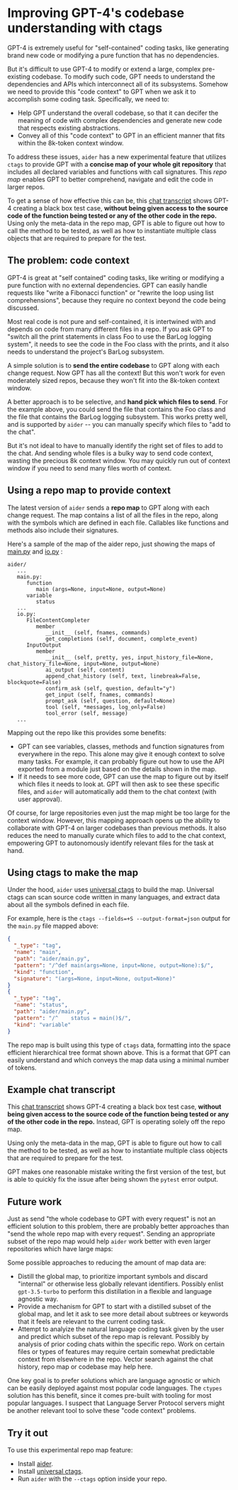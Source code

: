
# Improving GPT-4's codebase understanding with ctags

GPT-4 is extremely useful for "self-contained" coding tasks,
like generating brand new code or modifying a pure function
that has no dependencies.

But it's difficult to use GPT-4 to modify or extend
a large, complex pre-existing codebase.
To modify such code, GPT needs to understand the dependencies and APIs
which interconnect all of its subsystems.
Somehow we need to provide this "code context" to GPT
when we ask it to accomplish some coding task. Specifically, we need to:

  - Help GPT understand the overall codebase, so that it
can decifer the meaning of code with complex dependencies and generate
new code that respects existing abstractions.
  - Convey all of this "code context" to GPT in an
efficient manner that fits within the 8k-token context window.

To address these issues, `aider` has
a new experimental feature that utilizes `ctags` to provide
GPT with a **concise map of your whole git repository** that includes
all declared variables and functions with call signatures.
This *repo map* enables GPT to better comprehend, navigate
and edit the code in larger repos.

To get a sense of how effective this can be, this
[chat transcript](https://aider.chat/examples/add-test.html)
shows GPT-4 creating a black box test case, **without being given
access to the source code of the function being tested or any of the
other code in the repo.**
Using only the meta-data in the repo map, GPT is able to figure out how to
call the method to be tested, as well as how to instantiate multiple
class objects that are required to prepare for the test.


## The problem: code context

GPT-4 is great at "self contained" coding tasks, like writing or
modifying a pure function with no external dependencies.
GPT can easily handle requests like "write a
Fibonacci function" or "rewrite the loop using list
comprehensions", because they require no context beyond the code
being discussed.

Most real code is not pure and self-contained, it is intertwined with
and depends on code from many different files in a repo.
If you ask GPT to "switch all the print statements in class Foo to
use the BarLog logging system", it needs to see the code in the Foo class
with the prints, and it also needs to understand the project's BarLog
subsystem.

A simple solution is to **send the entire codebase** to GPT along with
each change request. Now GPT has all the context! But this won't work
for even moderately
sized repos, because they won't fit into the 8k-token context window.

A better approach is to be selective,
and **hand pick which files to send**.
For the example above, you could send the file that
contains the Foo class
and the file that contains the BarLog logging subsystem.
This works pretty well, and is supported by `aider` -- you
can manually specify which files to "add to the chat".

But it's not ideal to have to manually identify the right
set of files to add to the chat.
And sending whole files is a bulky way to send code context,
wasting the precious 8k context window.
You may quickly run out of context window if you need to
send many files worth of context.

## Using a repo map to provide context

The latest version of `aider` sends a **repo map** to GPT along with
each change request. The map contains a list of all the files in the
repo, along with the symbols which are defined in each file. Callables
like functions and methods also include their signatures.

Here's a
sample of the map of the aider repo, just showing the maps of
[main.py](https://github.com/paul-gauthier/aider/blob/main/aider/main.py)
and
[io.py](https://github.com/paul-gauthier/aider/blob/main/aider/io.py)
:

```
aider/
   ...
   main.py:
      function
         main (args=None, input=None, output=None)
      variable
         status
   ...
   io.py:
      FileContentCompleter
         member
            __init__ (self, fnames, commands)
            get_completions (self, document, complete_event)
      InputOutput
         member
            __init__ (self, pretty, yes, input_history_file=None, chat_history_file=None, input=None, output=None)
            ai_output (self, content)
            append_chat_history (self, text, linebreak=False, blockquote=False)
            confirm_ask (self, question, default="y")
            get_input (self, fnames, commands)
            prompt_ask (self, question, default=None)
            tool (self, *messages, log_only=False)
            tool_error (self, message)
   ...
```

Mapping out the repo like this provides some benefits:

  - GPT can see variables, classes, methods and function signatures from everywhere in the repo. This alone may give it enough context to solve many tasks. For example, it can probably figure out how to use the API exported from a module just based on the details shown in the map.
  - If it needs to see more code, GPT can use the map to figure out by itself which files it needs to look at. GPT will then ask to see these specific files, and `aider` will automatically add them to the chat context (with user approval).

Of course, for large repositories even just the map might be too large
for the context window.  However, this mapping approach opens up the
ability to collaborate with GPT-4 on larger codebases than previous
methods.  It also reduces the need to manually curate which files to
add to the chat context, empowering GPT to autonomously identify
relevant files for the task at hand.

## Using ctags to make the map

Under the hood, `aider` uses
[universal ctags](https://github.com/universal-ctags/ctags)
to build the
map. Universal ctags can scan source code written in many
languages, and extract data about all the symbols defined in each
file.

For example, here is the `ctags --fields=+S --output-format=json` output for the `main.py` file mapped above:

```json
{
  "_type": "tag",
  "name": "main",
  "path": "aider/main.py",
  "pattern": "/^def main(args=None, input=None, output=None):$/",
  "kind": "function",
  "signature": "(args=None, input=None, output=None)"
}
{
  "_type": "tag",
  "name": "status",
  "path": "aider/main.py",
  "pattern": "/^    status = main()$/",
  "kind": "variable"
}
```

The repo map is built using this type of `ctags` data,
formatting into the space
efficient hierarchical tree format shown above.
This is a format that GPT can easily understand
and which conveys the map data using a
minimal number of tokens.

## Example chat transcript

This
[chat transcript](https://aider.chat/examples/add-test.html)
shows GPT-4 creating a black box test case, **without being given
access to the source code of the function being tested or any of the
other code in the repo.** Instead, GPT is operating solely off 
the repo map.

Using only the meta-data in the map, GPT is able to figure out how to call the method to be tested, as well as how to instantiate multiple class objects that are required to prepare for the test.

GPT makes one reasonable mistake writing the first version of the test, but is
able to quickly fix the issue after being shown the `pytest` error output.

## Future work

Just as send "the whole codebase to GPT with every request"
is not an efficient solution to this problem,
there are probably better approaches than
"send the whole repo map with every request".
Sending an appropriate subset of the repo map would help `aider` work
better with even larger repositories which have large maps:

Some possible approaches to reducing the amount of map data are:

  - Distill the global map, to prioritize important symbols and discard "internal" or otherwise less globally relevant identifiers. Possibly enlist `gpt-3.5-turbo` to perform this distillation in a flexible and language agnostic way.
  - Provide a mechanism for GPT to start with a distilled subset of the global map, and let it ask to see more detail about subtrees or keywords that it feels are relevant to the current coding task.
  - Attempt to analyize the natural language coding task given by the user and predict which subset of the repo map is relevant. Possibly by analysis of prior coding chats within the specific repo. Work on certain files or types of features may require certain somewhat predictable context from elsewhere in the repo. Vector search against the chat history, repo map or codebase may help here.

One key goal is to prefer solutions which are language agnostic or
which can be easily deployed against most popular code languages.
The `ctypes` solution has this benefit, since it comes pre-built
with tooling for most popular languages.
I suspect that Language Server Protocol servers might be another
relevant tool to solve these "code context" problems.

## Try it out

To use this experimental repo map feature:

  - Install [aider](https://github.com/paul-gauthier/aider#installation).
  - Install [universal ctags](https://github.com/universal-ctags/ctags).
  - Run `aider` with the `--ctags` option inside your repo.
  
